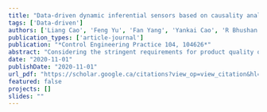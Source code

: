 ```yaml
---
title: "Data-driven dynamic inferential sensors based on causality analysis"
tags: ['Data-driven']
authors: ['Liang Cao', 'Feng Yu', 'Fan Yang', 'Yankai Cao', 'R Bhushan Gopaluni']
publication_types: ['article-journal']
publication: "*Control Engineering Practice 104, 104626*"
abstract: "Considering the stringent requirements for product quality of complex industrial processes, the purpose of this study is to apply causality analysis to select causal features of quality-relevant variables; and then to improve the prediction performance and interpretability of inferential sensors. Based on the idea that low-dimensional causal features can approximate the underlying information of the process instead of the original high-dimensional measurements, feature causality analysis is proposed in this work. To describe dynamic information and extract efficient latent features, dynamic latent variable models are utilized to combine with feature causality analysis. After dynamic latent causal feature extraction, two kinds of inferential sensors are developed with extracted dynamic latent causal features. Several comparison studies have been implemented on the Tennessee Eastman benchmark process; the results show that the inferential sensors based on dynamic latent causal features obtain the best performance."
date: "2020-11-01"
publishDate: "2020-11-01"
url_pdf: "https://scholar.google.ca/citations?view_op=view_citation&hl=zh-CN&user=M-s3mjAAAAAJ&pagesize=80&citation_for_view=M-s3mjAAAAAJ:ULOm3_A8WrAC"
featured: false
projects: []
slides: ""
---
```

